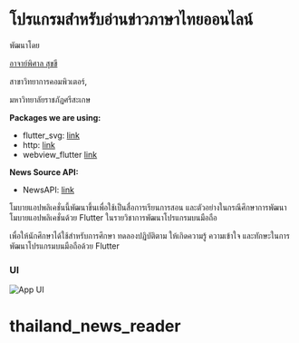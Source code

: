 # โปรแกรมสำหรับอ่านข่าวภาษาไทยออนไลน์

พัฒนาโดย 

[อาจาย์พิศาล สุขขี](https://www.facebook.com/numvarn)

สาขาวิทยาการคอมพิวเตอร์,

มหาวิทยาลัยราชภัฏศรีสะเกษ

**Packages we are using:**

- flutter_svg: [link](https://pub.dev/packages/flutter_svg)
- http: [link](https://pub.dev/packages/http)
- webview_flutter [link](https://pub.dev/packages/webview_flutter)

**News Source API:**
- NewsAPI: [link](https://newsapi.org)

โมบายแอปพลิเคชั่นนี้พัฒนาขึ้นเพื่อใช้เป็นสื่อการเรียนการสอน และตัวอย่างในกรณีศึกษาการพัฒนาโมบายแอปพลิเคชั่นด้วย Flutter ในรายวิชาการพัฒนาโปรแกรมบนมือถือ

เพื่อให้นักศึกษาได้ใช้สำหรับการศึกษา ทดลองปฏิบัติตาม ให้เกิดความรู้ ความเข้าใจ และทักษะในการพัฒนาโปรแกรมบนมือถือด้วย Flutter

### UI

![App UI](/UI.png)
# thailand_news_reader
